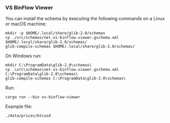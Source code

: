 ### VS BinFlow Viewer

You can install the schema by executing the following commands on a Linux or macOS machine:

```
mkdir -p $HOME/.local/share/glib-2.0/schemas
cp ./src/schemas/net.vs-binflow.viewer.gschema.xml $HOME/.local/share/glib-2.0/schemas/
glib-compile-schemas $HOME/.local/share/glib-2.0/schemas/
```

On Windows run:

```
mkdir C:\ProgramData\glib-2.0\schemas\
cp .\src\schemas\net.vs-binflow.viewer.gschema.xml C:\ProgramData\glib-2.0\schemas\
glib-compile-schemas C:\ProgramData\glib-2.0\schemas\
```

Run:

```
cargo run --bin vs-binflow-viewer
```

Example file:

```
./data/prices/btcusd
```